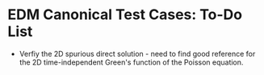 # EDM Canonical Test Cases: To-Do List

* Verfiy the 2D spurious direct solution - need to find good reference
  for the 2D time-independent Green's function of the Poisson equation.
  


